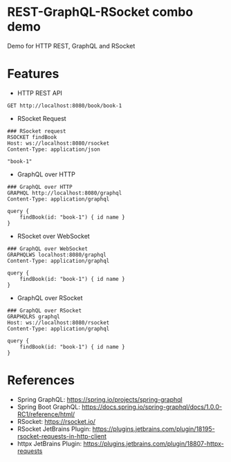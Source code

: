 REST-GraphQL-RSocket combo demo
===============================

Demo for HTTP REST, GraphQL and RSocket

# Features

* HTTP REST API

```http request
GET http://localhost:8080/book/book-1
```

* RSocket Request

```http request
### RSocket request
RSOCKET findBook
Host: ws://localhost:8080/rsocket
Content-Type: application/json

"book-1"
```

* GraphQL over HTTP

```http request
### GraphQL over HTTP
GRAPHQL http://localhost:8080/graphql
Content-Type: application/graphql

query {
    findBook(id: "book-1") { id name }
}
```

* RSocket over WebSocket

```http request
### GraphQL over WebSocket
GRAPHQLWS localhost:8080/graphql
Content-Type: application/graphql

query {
    findBook(id: "book-1") { id name }
}
```

* GraphQL over RSocket

```http request
### GraphQL over RSocket
GRAPHQLRS graphql
Host: ws://localhost:8080/rsocket
Content-Type: application/graphql

query {
    findBook(id: "book-1") { id name }
}
```

# References

* Spring GraphQL: https://spring.io/projects/spring-graphql
* Spring Boot GraphQL: https://docs.spring.io/spring-graphql/docs/1.0.0-RC1/reference/html/
* RSocket: https://rsocket.io/
* RSocket JetBrains Plugin: https://plugins.jetbrains.com/plugin/18195-rsocket-requests-in-http-client
* httpx JetBrains Plugin: https://plugins.jetbrains.com/plugin/18807-httpx-requests
